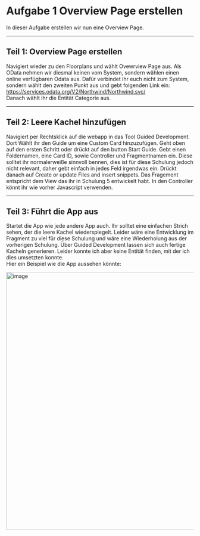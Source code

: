 # Aufgabe 1 Overview Page erstellen

In dieser Aufgabe erstellen wir nun eine Overview Page.

---

## Teil 1: Overview Page erstellen

Navigiert wieder zu den Floorplans und wählt Ovewrview Page aus. Als OData nehmen wir diesmal keinen vom System, sondern wählen einen online verfügbaren Odata aus. Dafür verbindet ihr euch nicht zum System, sondern wählt den zweiten Punkt aus und gebt folgenden Link ein:<br>
https://services.odata.org/V2/Northwind/Northwind.svc/ <br>
Danach wählt ihr die Entität Categorie aus. 

---

## Teil 2: Leere Kachel hinzufügen

Navigiert per Rechtsklick auf die webapp in das Tool Guided Development. Dort Wählt ihr den Guide um eine Custom Card hinzuzufügen. Geht oben auf den ersten Schritt oder drückt auf den button Start Guide. Gebt einen Foldernamen, eine Card ID, sowie Controller und Fragmentnamen ein. Diese solltet ihr normalerweiße sinnvoll bennen, dies ist für diese Schulung jedoch nicht relevant, daher gebt einfach in jedes Feld irgendwas ein. Drückt danach auf Create or update Files and insert snippets.
Das Fragement entspricht dem View das ihr in Schulung 5 entwickelt habt. In den Controller könnt ihr wie vorher Javascript verwenden. 

---

## Teil 3: Führt die App aus

Startet die App wie jede andere App auch. Ihr solltet eine einfachen Strich sehen, der die leere Kachel wiederspiegelt. Leider wäre eine Entwicklung im Fragment zu viel für diese Schulung und wäre eine Wiederholung aus der vorherigen Schulung. 
Über Guided Development lassen sich auch fertige Kacheln generieren. Leider konnte ich aber keine Entität finden, mit der ich dies umsetzten konnte.<br>
Hier ein Beispiel wie die App aussehen könnte:

<img width="1041" height="692" alt="image" src="https://github.com/user-attachments/assets/160ba0b5-e582-4df1-ab28-60b1c2c4275b" />

